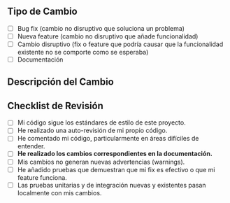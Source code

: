 ## Tipo de Cambio

- [ ] Bug fix (cambio no disruptivo que soluciona un problema)
- [ ] Nueva feature (cambio no disruptivo que añade funcionalidad)
- [ ] Cambio disruptivo (fix o feature que podría causar que la funcionalidad existente no se comporte como se esperaba)
- [ ] Documentación

## Descripción del Cambio

<!--
Describe de manera clara y concisa qué hacen tus cambios.
Si soluciona un issue existente, por favor enlaza el issue aquí.
-->

## Checklist de Revisión

- [ ] Mi código sigue los estándares de estilo de este proyecto.
- [ ] He realizado una auto-revisión de mi propio código.
- [ ] He comentado mi código, particularmente en áreas difíciles de entender.
- [ ] **He realizado los cambios correspondientes en la documentación.**
- [ ] Mis cambios no generan nuevas advertencias (warnings).
- [ ] He añadido pruebas que demuestran que mi fix es efectivo o que mi feature funciona.
- [ ] Las pruebas unitarias y de integración nuevas y existentes pasan localmente con mis cambios.
